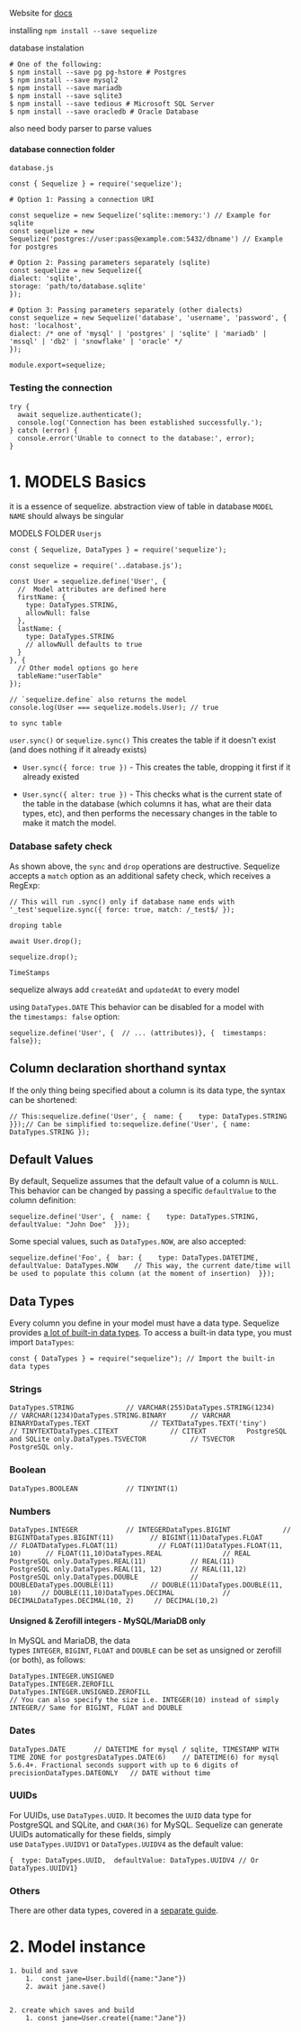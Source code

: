 
Website for [docs](https://www.sequelize.org)


installing 
`npm install --save sequelize`

database instalation
```
# One of the following:  
$ npm install --save pg pg-hstore # Postgres  
$ npm install --save mysql2  
$ npm install --save mariadb  
$ npm install --save sqlite3  
$ npm install --save tedious # Microsoft SQL Server  
$ npm install --save oracledb # Oracle Database
```

also need body parser to parse values

#### database connection folder
`database.js`
```
const { Sequelize } = require('sequelize');  
  
# Option 1: Passing a connection URI  

const sequelize = new Sequelize('sqlite::memory:') // Example for sqlite  
const sequelize = new Sequelize('postgres://user:pass@example.com:5432/dbname') // Example for postgres  
  
# Option 2: Passing parameters separately (sqlite)  
const sequelize = new Sequelize({  
dialect: 'sqlite',  
storage: 'path/to/database.sqlite'  
});  
  
# Option 3: Passing parameters separately (other dialects)  
const sequelize = new Sequelize('database', 'username', 'password', {  
host: 'localhost',  
dialect: /* one of 'mysql' | 'postgres' | 'sqlite' | 'mariadb' | 'mssql' | 'db2' | 'snowflake' | 'oracle' */  
});

module.export=sequelize;
```


### Testing the connection
```
try {
  await sequelize.authenticate();
  console.log('Connection has been established successfully.');
} catch (error) {
  console.error('Unable to connect to the database:', error);
}
```

# 1.   MODELS Basics


it is a essence of sequelize.
abstraction view of table in database
`MODEL NAME` should always be singular


MODELS FOLDER
`Userjs`

```
const { Sequelize, DataTypes } = require('sequelize');

const sequelize = require('..database.js');

const User = sequelize.define('User', {
  //  Model attributes are defined here
  firstName: {
    type: DataTypes.STRING,
    allowNull: false
  },
  lastName: {
    type: DataTypes.STRING
    // allowNull defaults to true
  }
}, {
  // Other model options go here
  tableName:"userTable"
});

// `sequelize.define` also returns the model
console.log(User === sequelize.models.User); // true
```


`to sync table`

`user.sync()` or `sequelize.sync()` This creates the table if it doesn't exist (and does nothing if it already exists)

-   `User.sync({ force: true })` - This creates the table, dropping it first if it already existed

-   `User.sync({ alter: true })` - This checks what is the current state of the table in the database (which columns it has, what are their data types, etc), and then performs the necessary changes in the table to make it match the model.

### Database safety check[​](https://sequelize.org/docs/v6/core-concepts/model-basics/#database-safety-check "Direct link to Database safety check")

As shown above, the `sync` and `drop` operations are destructive. Sequelize accepts a `match` option as an additional safety check, which receives a RegExp:

```
// This will run .sync() only if database name ends with '_test'sequelize.sync({ force: true, match: /_test$/ });
```

`droping table`

`await User.drop();`

`sequelize.drop();`



`TimeStamps`

sequelize always add `createdAt` and `updatedAt`  to every model

using `DataTypes.DATE`
This behavior can be disabled for a model with the `timestamps: false` option:

```
sequelize.define('User', {  // ... (attributes)}, {  timestamps: false});
```

## Column declaration shorthand syntax[​](https://sequelize.org/docs/v6/core-concepts/model-basics/#column-declaration-shorthand-syntax "Direct link to Column declaration shorthand syntax")

If the only thing being specified about a column is its data type, the syntax can be shortened:

```
// This:sequelize.define('User', {  name: {    type: DataTypes.STRING  }});// Can be simplified to:sequelize.define('User', { name: DataTypes.STRING });
```


## Default Values[​](https://sequelize.org/docs/v6/core-concepts/model-basics/#default-values "Direct link to Default Values")

By default, Sequelize assumes that the default value of a column is `NULL`. This behavior can be changed by passing a specific `defaultValue` to the column definition:

```
sequelize.define('User', {  name: {    type: DataTypes.STRING,    defaultValue: "John Doe"  }});
```

Some special values, such as `DataTypes.NOW`, are also accepted:

```
sequelize.define('Foo', {  bar: {    type: DataTypes.DATETIME,    defaultValue: DataTypes.NOW    // This way, the current date/time will be used to populate this column (at the moment of insertion)  }});
```


## Data Types[​](https://sequelize.org/docs/v6/core-concepts/model-basics/#data-types "Direct link to Data Types")

Every column you define in your model must have a data type. Sequelize provides [a lot of built-in data types](https://github.com/sequelize/sequelize/blob/v6/src/data-types.js). To access a built-in data type, you must import `DataTypes`:

```
const { DataTypes } = require("sequelize"); // Import the built-in data types
```

### Strings[​](https://sequelize.org/docs/v6/core-concepts/model-basics/#strings "Direct link to Strings")

```
DataTypes.STRING             // VARCHAR(255)DataTypes.STRING(1234)       // VARCHAR(1234)DataTypes.STRING.BINARY      // VARCHAR BINARYDataTypes.TEXT               // TEXTDataTypes.TEXT('tiny')       // TINYTEXTDataTypes.CITEXT             // CITEXT          PostgreSQL and SQLite only.DataTypes.TSVECTOR           // TSVECTOR        PostgreSQL only.
```

### Boolean[​](https://sequelize.org/docs/v6/core-concepts/model-basics/#boolean "Direct link to Boolean")

```
DataTypes.BOOLEAN            // TINYINT(1)
```

### Numbers[​](https://sequelize.org/docs/v6/core-concepts/model-basics/#numbers "Direct link to Numbers")

```
DataTypes.INTEGER            // INTEGERDataTypes.BIGINT             // BIGINTDataTypes.BIGINT(11)         // BIGINT(11)DataTypes.FLOAT              // FLOATDataTypes.FLOAT(11)          // FLOAT(11)DataTypes.FLOAT(11, 10)      // FLOAT(11,10)DataTypes.REAL               // REAL            PostgreSQL only.DataTypes.REAL(11)           // REAL(11)        PostgreSQL only.DataTypes.REAL(11, 12)       // REAL(11,12)     PostgreSQL only.DataTypes.DOUBLE             // DOUBLEDataTypes.DOUBLE(11)         // DOUBLE(11)DataTypes.DOUBLE(11, 10)     // DOUBLE(11,10)DataTypes.DECIMAL            // DECIMALDataTypes.DECIMAL(10, 2)     // DECIMAL(10,2)
```

#### Unsigned & Zerofill integers - MySQL/MariaDB only[​](https://sequelize.org/docs/v6/core-concepts/model-basics/#unsigned--zerofill-integers---mysqlmariadb-only "Direct link to Unsigned & Zerofill integers - MySQL/MariaDB only")

In MySQL and MariaDB, the data types `INTEGER`, `BIGINT`, `FLOAT` and `DOUBLE` can be set as unsigned or zerofill (or both), as follows:

```
DataTypes.INTEGER.UNSIGNED
DataTypes.INTEGER.ZEROFILL
DataTypes.INTEGER.UNSIGNED.ZEROFILL
// You can also specify the size i.e. INTEGER(10) instead of simply INTEGER// Same for BIGINT, FLOAT and DOUBLE
```

### Dates[​](https://sequelize.org/docs/v6/core-concepts/model-basics/#dates "Direct link to Dates")

```
DataTypes.DATE       // DATETIME for mysql / sqlite, TIMESTAMP WITH TIME ZONE for postgresDataTypes.DATE(6)    // DATETIME(6) for mysql 5.6.4+. Fractional seconds support with up to 6 digits of precisionDataTypes.DATEONLY   // DATE without time
```

### UUIDs[​](https://sequelize.org/docs/v6/core-concepts/model-basics/#uuids "Direct link to UUIDs")

For UUIDs, use `DataTypes.UUID`. It becomes the `UUID` data type for PostgreSQL and SQLite, and `CHAR(36)` for MySQL. Sequelize can generate UUIDs automatically for these fields, simply use `DataTypes.UUIDV1` or `DataTypes.UUIDV4` as the default value:

```
{  type: DataTypes.UUID,  defaultValue: DataTypes.UUIDV4 // Or DataTypes.UUIDV1}
```

### Others[​](https://sequelize.org/docs/v6/core-concepts/model-basics/#others "Direct link to Others")

There are other data types, covered in a [separate guide](https://sequelize.org/docs/v6/other-topics/other-data-types/).


# 2.  Model instance

	1. build and save
		1.  const jane=User.build({name:"Jane"})
		2. await jane.save()


	2. create which saves and build
		1. const jane=User.create({name:"Jane"})
